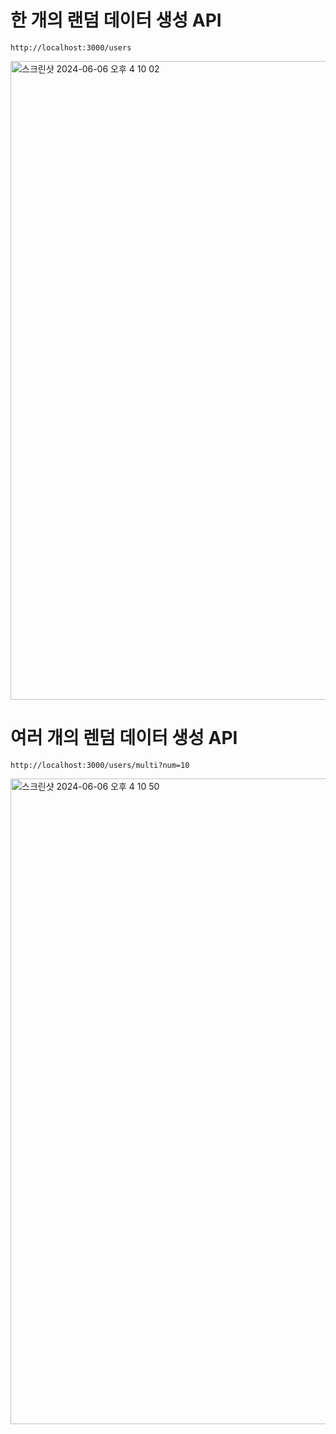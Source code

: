 # 한 개의 랜덤 데이터 생성 API

`http://localhost:3000/users`

<img width="1022" alt="스크린샷 2024-06-06 오후 4 10 02" src="https://github.com/lgyn10/faker-prj/assets/72643542/0a5f8ce5-0b4e-4e53-b870-b275b5e5678a">

# 여러 개의 렌덤 데이터 생성 API

`http://localhost:3000/users/multi?num=10`

<img width="1033" alt="스크린샷 2024-06-06 오후 4 10 50" src="https://github.com/lgyn10/faker-prj/assets/72643542/29bf3242-696a-45a9-a615-a709870d4808">
